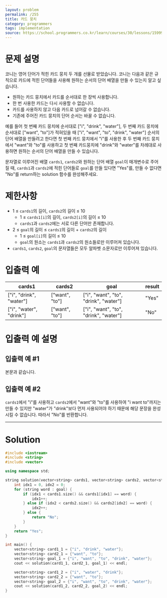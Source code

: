 ```yaml
---
layout: problem
permalink: /255
title: 카드 뭉치
category: programmers
tags: implementation
source: https://school.programmers.co.kr/learn/courses/30/lessons/159994
---
```


# 문제 설명

코니는 영어 단어가 적힌 카드 뭉치 두 개를 선물로 받았습니다. 코니는 다음과 같은 규칙으로 카드에 적힌 단어들을 사용해 원하는 순서의 단어 배열을 만들 수 있는지 알고 싶습니다.

- 원하는 카드 뭉치에서 카드를 순서대로 한 장씩 사용합니다.
- 한 번 사용한 카드는 다시 사용할 수 없습니다.
- 카드를 사용하지 않고 다음 카드로 넘어갈 수 없습니다.
- 기존에 주어진 카드 뭉치의 단어 순서는 바꿀 수 없습니다.

예를 들어 첫 번째 카드 뭉치에 순서대로 ["i", "drink", "water"], 두 번째 카드 뭉치에 순서대로 ["want", "to"]가 적혀있을 때 ["i", "want", "to", "drink", "water"] 순서의 단어 배열을 만들려고 한다면 첫 번째 카드 뭉치에서 "i"를 사용한 후 두 번째 카드 뭉치에서 "want"와 "to"를 사용하고 첫 번째 카드뭉치에 "drink"와 "water"를 차례대로 사용하면 원하는 순서의 단어 배열을 만들 수 있습니다.

문자열로 이루어진 배열 `cards1`, `cards2`와 원하는 단어 배열 `goal`이 매개변수로 주어질 때, `cards1`과 `cards2`에 적힌 단어들로 `goal`를 만들 있다면 "Yes"를, 만들 수 없다면 "No"를 return하는 solution 함수를 완성해주세요.

# 제한사항

- 1 ≤ `cards1`의 길이, `cards2`의 길이 ≤ 10
    - 1 ≤ `cards1[i]`의 길이, `cards2[i]`의 길이 ≤ 10
    - `cards1`과 `cards2`에는 서로 다른 단어만 존재합니다.
- 2 ≤ `goal`의 길이 ≤ `cards1`의 길이 + `cards2`의 길이
    - 1 ≤ `goal[i]`의 길이 ≤ 10
    - `goal`의 원소는 `cards1`과 `cards2`의 원소들로만 이루어져 있습니다.
- `cards1`, `cards2`, `goal`의 문자열들은 모두 알파벳 소문자로만 이루어져 있습니다.

# 입출력 예

| cards1 | cards2 | goal | result |
| --- | --- | --- | --- |
| ["i", "drink", "water"] | ["want", "to"] | ["i", "want", "to", "drink", "water"] | "Yes" |
| ["i", "water", "drink"] | ["want", "to"] | ["i", "want", "to", "drink", "water"] | "No" |

# 입출력 예 설명

## 입출력 예 #1

본문과 같습니다.

## 입출력 예 #2

`cards1`에서 "i"를 사용하고 `cards2`에서 "want"와 "to"를 사용하여 "i want to"까지는 만들 수 있지만 "water"가 "drink"보다 먼저 사용되어야 하기 때문에 해당 문장을 완성시킬 수 없습니다. 따라서 "No"를 반환합니다.

---

# Solution

```cpp
#include <iostream>
#include <string>
#include <vector>

using namespace std;

string solution(vector<string> cards1, vector<string> cards2, vector<string> goal) {
    int idx1 = 0, idx2 = 0;
    for (string word : goal) {
        if (idx1 < cards1.size() && cards1[idx1] == word) {
            idx1++;
        } else if (idx2 < cards2.size() && cards2[idx2] == word) {
            idx2++;
        } else {
            return "No";
        }
    }
    return "Yes";
}

int main() {
    vector<string> card1_1 = {"i", "drink", "water"};
    vector<string> card2_1 = {"want", "to"};
    vector<string> goal_1 = {"i", "want", "to", "drink", "water"};
    cout << solution(card1_1, card2_1, goal_1) << endl;

    vector<string> card1_2 = {"i", "water", "drink"};
    vector<string> card2_2 = {"want", "to"};
    vector<string> goal_2 = {"i", "want", "to", "drink", "water"};
    cout << solution(card1_2, card2_2, goal_2) << endl;
}
```
